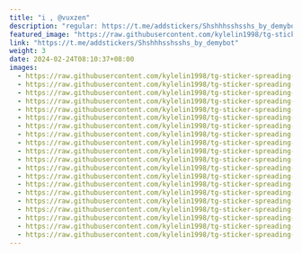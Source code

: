 ```yaml
---
title: "i , @vuxzen"
description: "regular: https://t.me/addstickers/Shshhhsshsshs_by_demybot"
featured_image: "https://raw.githubusercontent.com/kylelin1998/tg-sticker-spreading-worldwide-images/main/img/559aebda-94a1-4e91-8424-8fa1fe712cd1.jpg"
link: "https://t.me/addstickers/Shshhhsshsshs_by_demybot"
weight: 3
date: 2024-02-24T08:10:37+08:00
images:
  - https://raw.githubusercontent.com/kylelin1998/tg-sticker-spreading-worldwide-images/main/img/559aebda-94a1-4e91-8424-8fa1fe712cd1.jpg
  - https://raw.githubusercontent.com/kylelin1998/tg-sticker-spreading-worldwide-images/main/img/6a22e320-8a47-453f-83c5-30cf6ec5dedb.jpg
  - https://raw.githubusercontent.com/kylelin1998/tg-sticker-spreading-worldwide-images/main/img/949452c7-df2e-4e9f-bc0b-05612bc226f9.jpg
  - https://raw.githubusercontent.com/kylelin1998/tg-sticker-spreading-worldwide-images/main/img/07c9f8db-f892-47d8-adf3-60193ce5de82.jpg
  - https://raw.githubusercontent.com/kylelin1998/tg-sticker-spreading-worldwide-images/main/img/3f07d13d-0d95-418c-8fc4-cd2a5ce0b867.jpg
  - https://raw.githubusercontent.com/kylelin1998/tg-sticker-spreading-worldwide-images/main/img/6961b7b7-ed27-4321-a285-458a755bc928.jpg
  - https://raw.githubusercontent.com/kylelin1998/tg-sticker-spreading-worldwide-images/main/img/533fe906-6b30-41ae-ab48-82a7aa9421c4.jpg
  - https://raw.githubusercontent.com/kylelin1998/tg-sticker-spreading-worldwide-images/main/img/73538325-552b-4be3-90fc-e63c0d6b3d02.jpg
  - https://raw.githubusercontent.com/kylelin1998/tg-sticker-spreading-worldwide-images/main/img/059def44-76e7-469e-a65a-793a7757fb4c.jpg
  - https://raw.githubusercontent.com/kylelin1998/tg-sticker-spreading-worldwide-images/main/img/77592abd-bc13-4d33-9962-04c065698f82.jpg
  - https://raw.githubusercontent.com/kylelin1998/tg-sticker-spreading-worldwide-images/main/img/3d015262-7b2f-4110-81d7-d50363701214.jpg
  - https://raw.githubusercontent.com/kylelin1998/tg-sticker-spreading-worldwide-images/main/img/a12ec097-c690-4ed6-94bb-cc976fd9544c.jpg
  - https://raw.githubusercontent.com/kylelin1998/tg-sticker-spreading-worldwide-images/main/img/c1bcc0be-7c6e-4fa5-a4d2-e123f22175d7.jpg
  - https://raw.githubusercontent.com/kylelin1998/tg-sticker-spreading-worldwide-images/main/img/18dda3d6-5f3c-4bbf-b0cd-889586c7d7a6.jpg
  - https://raw.githubusercontent.com/kylelin1998/tg-sticker-spreading-worldwide-images/main/img/41fa6a4f-2ef7-4b9e-a33a-058dc8e8dd76.jpg
  - https://raw.githubusercontent.com/kylelin1998/tg-sticker-spreading-worldwide-images/main/img/86567b2b-fcff-4468-893d-5ffef5acfd9e.jpg
  - https://raw.githubusercontent.com/kylelin1998/tg-sticker-spreading-worldwide-images/main/img/cdcc4488-091b-4609-b4db-bae65c1defd4.jpg
  - https://raw.githubusercontent.com/kylelin1998/tg-sticker-spreading-worldwide-images/main/img/191c0709-c0c1-46e0-a385-7cd4a76ddca0.jpg
  - https://raw.githubusercontent.com/kylelin1998/tg-sticker-spreading-worldwide-images/main/img/11b8e6a4-6b93-4171-adaf-b72ce4163415.jpg
  - https://raw.githubusercontent.com/kylelin1998/tg-sticker-spreading-worldwide-images/main/img/ad78cdcd-dd2d-47ce-ae2d-187da6d69290.jpg
---
```

